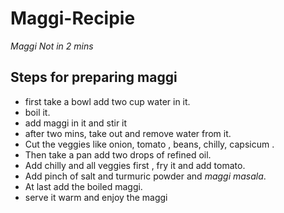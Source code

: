 # Maggi-Recipie
 *Maggi Not in 2 mins*
  
## Steps for preparing maggi

- first take a bowl add two cup water in it.
- boil it.
- add maggi in it and stir it
- after two mins, take out and remove water from it.
- Cut the veggies  like onion, tomato , beans, chilly, capsicum .
- Then take a pan add two drops of refined oil.
- Add chilly and all veggies first , fry it and add tomato.
- Add pinch of salt and turmuric powder and *maggi masala*.
- At last add the boiled maggi.
- serve it warm and enjoy the maggi
